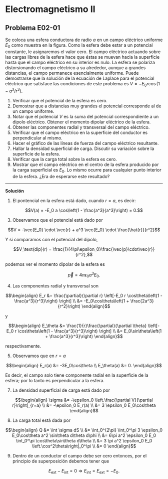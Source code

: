 # Electromagnetismo II
## Problema E02-01

Se coloca una esfera conductora de radio $`a`$ en un campo eléctrico uniforme
$`E_0`$ como muestra en la figura. Como la esfera debe estar a un potencial
constante, le asignaremos el valor cero. El campo eléctrico actuando sobre
las cargas libres de la esfera hace que éstas se muevan hacia la superficie
hasta que el campo eléctrico en su interior es nulo. La esfera se polariza
distorsionando el campo eléctrico a su alrededor, aunque a grandes distancias,
el campo permanece esencialmente uniforme. Puede demostrarse que la solución
de la ecuación de Laplace para el potencial eléctrico que satisface las
condiciones de este problema es $`V = -E_0 r \cos(1 - a^3/r^3)`$.

1. Verificar que el potencial de la esfera es cero.
2. Demostrar que a distancias muy grandes el potencial corresponde al de
un campo uniforme.
3. Notar que el potencial $`V`$ es la suma del potencial correspondiente a un
dipolo eléctrico. Obtener el momento dipolar eléctrico de la esfera.
4. Obtener las componentes radial y transversal del campo eléctrico.
5. Verificar que el campo eléctrico en la superficie del conductor es
perpendicular al mismo.
6. Hacer el gráfico de las líneas de fuerza del campo eléctrico resultante.
7. Hallar la densidad superficial de carga. Discutir su variación sobre la
superficie de la esfera.
8. Verificar que la carga total sobre la esfera es cero.
9. Mostrar que el campo eléctrico en el centro de la esfera producido por
la carga superficial es $`E_0`$. Lo mismo ocurre para cualquier punto
interior de la esfera. ¿Era de esperarse este resultado?

---

**Solución**

1. El pontencial en la esfera está dado, cuando $`r=a`$, es decir:

```math
V(a) = -E_0 a \cos\left(1 - \frac{a^3}{a^3}\right) = 0.
```

3. Observamos que el potencial está dado por

```math
V = -\vec{E_0} \cdot \vec{r} + a^3 \vec{E_0} \cdot \frac{\hat{r}}{r^2}
```

Y si comparamos con el potencial del dipolo,

```math
V_\text{dip}(r) = \frac{1}{4\pi\epsilon_0}\frac{\vec{p}\cdot\vec{r}}{r^2},
```

podemos ver el momento dipolar de la esfera es

```math
\vec{p} = 4\pi\epsilon_0 a^3 E_0.
```

4. Las componentes radial y transversal son

```math
\begin{align}
E_r
&= \frac{\partial}{\partial r}
\left[-E_0 r \cos\theta\left(1 - \frac{a^3}{r^3}\right) \right] \\
&= -E_0\cos\theta\left(1 + \frac{2a^3}{r^2}\right)
\end{align}
```

y

```math
\begin{align}
E_\theta
&= \frac{1}{r}\frac{\partial}{\partial \theta}
\left[-E_0 r \cos\theta\left(1 - \frac{a^3}{r^3}\right) \right] \\
&= E_0\sin\theta\left(1 + \frac{a^3}{r^3}\right)
\end{align}
```
respectivamente.

5. Observamos que en $`r=a`$

```math
\begin{align}
E_r(a) &= -3E_0\cos\theta \\
E_\theta(a) &= 0.
\end{align}
```

Es decir, el campo solo tiene componente radial en la superficie de la esfera;
por lo tanto es perpendicular a la esfera.

7. La densidad superficial de carga está dado por

```math
\begin{align}
\sigma
&= -\epsilon_0 \left.\frac{\partial V}{\partial r}\right|_{r=a} \\
&= -\epsilon_0 E_r(a) \\
&= 3 \epsilon_0 E_0\cos\theta
\end{align}
```

8. La carga total está dada por

```math
\begin{align}
Q
&= \int \sigma dS \\
&= \int_0^{2\pi} \int_0^\pi 3 \epsilon_0 E_0\cos\theta a^2 \sin\theta d\theta d\phi \\
&= 6\pi a^2 \epsilon_0 E_0 \int_0^\pi \cos\theta\sin\theta d\theta \\
&= 3 \pi a^2 \epsilon_0 E_0 \left.\cos^2\theta\right|_0^\pi \\
&= 0
\end{align}
```

9. Dentro de un conductor el campo debe ser cero entonces, por el principio de
superposición debemos tener que

```math
E_\text{ext} - E_\text{int} = 0
\Rightarrow
E_\text{int} = E_\text{ext} = -E_0.
```
